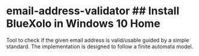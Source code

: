 # email-address-validator	## Install BlueXolo in Windows 10 Home
Tool to check if the given email address is valid/usable guided by a simple standard. The implementation is designed to follow a finite automata model.

